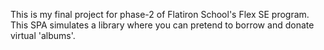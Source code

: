 This is my final project for phase-2 of Flatiron School's Flex SE program. This SPA simulates a library where you can pretend to borrow and donate virtual 'albums'. 

